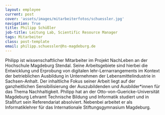 ```yaml
---
layout: employee
current: post
cover: 'assets/images/mitarbeiterfotos/schuessler.jpg'
navigation: True
title: Philipp Schüßler
job-title: Leitung Lab, Scientific Resource Manager
tags: Mitarbeiter
class: post-template
email: philipp.schuessler@hs-magdeburg.de
---
```

  
Philipp ist wissenschaftlicher Mitarbeiter im Projekt NachLeben an der Hochschule Magdeburg Stendal. Seine Arbeitsgebiete sind hierbei die Entwicklung und Erprobung von digitalen lehr-Lernarrangements im Kontext der betrieblichen Ausbildung in Unternehmen der Lebensmittelindustrie in Sachsen-Anhalt. Der inhaltliche Fokus seiner Arbeit liegt auf der ganzheitlichen Sensibilisierung der Auszubildenden und Ausbilder&#x2a;innen für das Thema Nachhaltigkeit. Philipp hat an der Otto-von-Guericke-Universität Magdeburg Lehramt Technische Bildung und Informatik studiert und in Staßfurt sein Referendariat absolviert. Nebenbei arbeitet er als Informatiklehrer für das Internationale Stiftungsgymnasium Magdeburg.